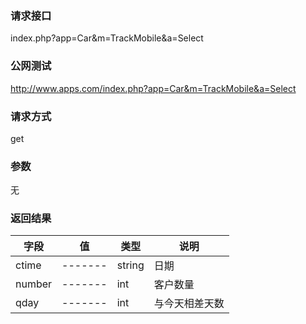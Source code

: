 ### **请求接口**
index.php?app=Car&m=TrackMobile&a=Select



### **公网测试**
http://www.apps.com/index.php?app=Car&m=TrackMobile&a=Select

### **请求方式**
get


### **参数**
无

### **返回结果**
|字段        |值          |类型    |说明        |
| ---------  |--------    |-------- |--------  |
|ctime|-------   |string   |日期  |
|number| -------     |int    |客户数量     |
|qday| -------     |int    |与今天相差天数     |
